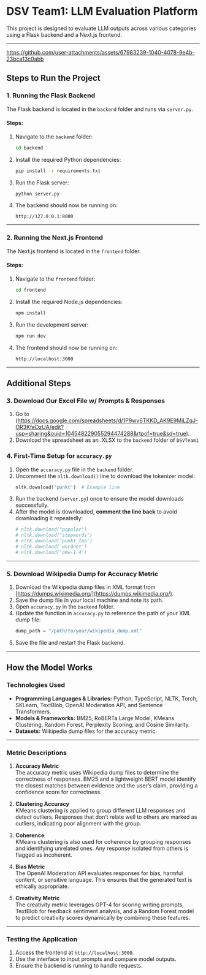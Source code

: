 # **DSV Team1: LLM Evaluation Platform**

This project is designed to evaluate LLM outputs across various categories using a Flask backend and a Next.js frontend.

---
https://github.com/user-attachments/assets/67983239-1040-4078-9e4b-23bca13c0abb

## **Steps to Run the Project**

### **1. Running the Flask Backend**
The Flask backend is located in the `backend` folder and runs via `server.py`.

#### Steps:
1. Navigate to the `backend` folder:
   ```bash
   cd backend
   ```
2. Install the required Python dependencies:
   ```bash
   pip install -r requirements.txt
   ```
3. Run the Flask server:
   ```bash
   python server.py
   ```
4. The backend should now be running on:
   ```
   http://127.0.0.1:8080
   ```

---

### **2. Running the Next.js Frontend**
The Next.js frontend is located in the `frontend` folder.

#### Steps:
1. Navigate to the `frontend` folder:
   ```bash
   cd frontend
   ```
2. Install the required Node.js dependencies:
   ```bash
   npm install
   ```
3. Run the development server:
   ```bash
   npm run dev
   ```
4. The frontend should now be running on:
   ```
   http://localhost:3000
   ```

---

## **Additional Steps**

### **3. Download Our Excel File w/ Prompts & Responses**
1. Go to (https://docs.google.com/spreadsheets/d/1P9wv6TKKD_AK9E9MiLZqJ-OR3KfeDzUA/edit?usp=sharing&ouid=104548229055294474288&rtpof=true&sd=true).
2. Download the spreadsheet as an .XLSX to the `backend` folder of `DSVTeam1`

### **4. First-Time Setup for `accuracy.py`**
1. Open the `accuracy.py` file in the `backend` folder.
2. Uncomment the `nltk.download()` line to download the tokenizer model:
   ```python
   nltk.download('punkt')  # Example line
   ```
3. Run the backend (`server.py`) once to ensure the model downloads successfully.
4. After the model is downloaded, **comment the line back** to avoid downloading it repeatedly:
   ```python
   # nltk.download("popular")
   # nltk.download("stopwords")
   # nltk.download('punkt_tab')
   # nltk.download('wordnet')
   # nltk.download('omw-1.4')
   ```

---

### **5. Download Wikipedia Dump for Accuracy Metric**
1. Download the Wikipedia dump files in XML format from [https://dumps.wikimedia.org/](https://dumps.wikimedia.org/).
2. Save the dump file in your local machine and note its path.
3. Open `accuracy.py` in the `backend` folder.
4. Update the function in `accuracy.py` to reference the path of your XML dump file:
   ```python
   dump_path = "/path/to/your/wikipedia_dump.xml"
   ```
5. Save the file and restart the Flask backend.

---

## **How the Model Works**

### **Technologies Used**
- **Programming Languages & Libraries:** Python, TypeScript, NLTK, Torch, SKLearn, TextBlob, OpenAI Moderation API, and Sentence Transformers.
- **Models & Frameworks:** BM25, RoBERTa Large Model, KMeans Clustering, Random Forest, Perplexity Scoring, and Cosine Similarity.
- **Datasets:** Wikipedia dump files for the accuracy metric.

---

### **Metric Descriptions**

1. **Accuracy Metric**  
   The accuracy metric uses Wikipedia dump files to determine the correctness of responses. BM25 and a lightweight BERT model identify the closest matches between evidence and the user’s claim, providing a confidence score for correctness.

2. **Clustering Accuracy**  
   KMeans clustering is applied to group different LLM responses and detect outliers. Responses that don’t relate well to others are marked as outliers, indicating poor alignment with the group.

3. **Coherence**  
   KMeans clustering is also used for coherence by grouping responses and identifying unrelated ones. Any response isolated from others is flagged as incoherent.

4. **Bias Metric**  
   The OpenAI Moderation API evaluates responses for bias, harmful content, or sensitive language. This ensures that the generated text is ethically appropriate.

5. **Creativity Metric**  
   The creativity metric leverages GPT-4 for scoring writing prompts, TextBlob for feedback sentiment analysis, and a Random Forest model to predict creativity scores dynamically by combining these features.

---

### **Testing the Application**
1. Access the frontend at `http://localhost:3000`.
2. Use the interface to input prompts and compare model outputs.
3. Ensure the backend is running to handle requests.
